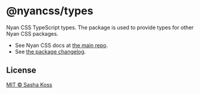 # @nyancss/types

Nyan CSS TypeScript types. The package is used to provide types for other Nyan CSS packages.

- See Nyan CSS docs at [the main repo](https://github.com/nyancss/nyancss).
- See [the package changelog](./CHANGELOG.md).

## License

[MIT © Sasha Koss](https://kossnocorp.mit-license.org/)
